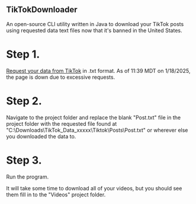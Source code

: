 ## TikTokDownloader
An open-source CLI utility written in Java to download your TikTok posts using requested data text files now that it's banned in the United States.

# Step 1.
[Request your data from TikTok](https://support.tiktok.com/en/account-and-privacy/personalized-ads-and-data/requesting-your-data) in .txt format.
As of 11:39 MDT on 1/18/2025, the page is down due to excessive requests.

# Step 2.
Navigate to the project folder and replace the blank "Post.txt" file in the project folder with the requested file found at "C:\Downloads\TikTok_Data_xxxxx\Tiktok\Posts\Post.txt" or wherever else you downloaded the data to.

# Step 3.
Run the program.

It will take some time to download all of your videos, but you should see them fill in to the "Videos" project folder.
